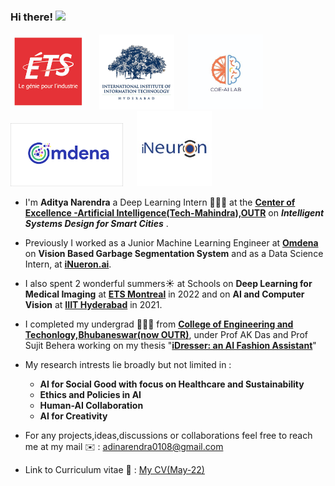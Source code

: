 ### Hi there! <img src="https://raw.githubusercontent.com/MartinHeinz/MartinHeinz/master/wave.gif" width="25">

<p float="center">
  <img src="https://github.com/AdiNarendra98/AdiNarendra98/blob/main/ss/ets.png"  width="120"/>
  &emsp;
  <img src="https://github.com/AdiNarendra98/AdiNarendra98/blob/main/ss/iiithyd.png"  width="120"/>
  &emsp;
  <img src="https://github.com/AdiNarendra98/AdiNarendra98/blob/main/ss/coe%20ai%20logo.jpg"  width="120"/>
  &emsp;
  <img src="https://github.com/AdiNarendra98/AdiNarendra98/blob/main/ss/omdena.png"  width="180"/>
  &emsp;
  <img src="https://github.com/AdiNarendra98/AdiNarendra98/blob/main/ss/ineuron.jpeg"  width="120"/>
</p>

- I'm **Aditya Narendra** a Deep Learning Intern 🧑🏻‍💻 at the **[Center of Excellence -Artificial Intelligence(Tech-Mahindra),OUTR](https://www.linkedin.com/company/center-of-excellence-artificial-intelligence-bbsr/mycompany/)** on ***Intelligent Systems Design for Smart Cities*** .

- Previously I worked as a Junior Machine Learning Engineer at **[Omdena](https://omdena.com)** on **Vision Based Garbage Segmentation System** and as a Data Science Intern, at **[iNueron.ai](https://internship.ineuron.ai)**.

- I also spent 2 wonderful summers☀️ at Schools on **Deep Learning for Medical Imaging** at **[ETS Montreal](https://event.fourwaves.com/dlmi2022/pages)** in 2022 and on **AI and Computer Vision** at **[IIIT Hyderabad](https://cvit.iiit.ac.in/summerschool2021/)** in 2021. 

- I completed my undergrad 👨🏽‍🎓 from **[College of Engineering and Techonlogy,Bhubaneswar(now OUTR)](https://www.cet.edu.in)**, under Prof AK Das and Prof Sujit Behera working on my thesis "**[iDresser: an AI Fashion Assistant](https://github.com/AdiNarendra98/AI-for-Fashion/tree/main/iDresser-An%20AI%20Based%20Fashion%20Assistant)**"

- My research intrests lie broadly but not limited in : 
     - **AI for Social Good with focus on Healthcare and Sustainability**
     - **Ethics and Policies in AI**
     - **Human-AI Collaboration**
     - **AI for Creativity** 
    
- For any projects,ideas,discussions or collaborations feel free to reach me at my mail ✉️ : adinarendra0108@gmail.com

- Link to Curriculum vitae 📑 : [My CV(May-22)](https://drive.google.com/file/d/1Vg6U3lafTrGfWSUnq-owywPBloGADI8T/view?usp=sharing)








